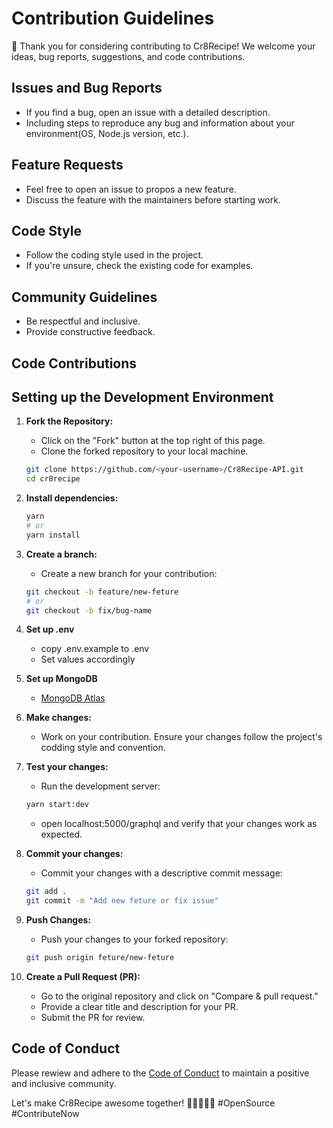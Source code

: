 # Contribution Guidelines

👋 Thank you for considering contributing to Cr8Recipe! We welcome your ideas, bug reports, suggestions, and code contributions.

## Issues and Bug Reports

- If you find a bug, open an issue with a detailed description.
- Including steps to reproduce any bug and information about your environment(OS, Node.js version, etc.).

## Feature Requests

- Feel free to open an issue to propos a new feature.
- Discuss the feature with the maintainers before starting work.

## Code Style

- Follow the coding style used in the project.
- If you're unsure, check the existing code for examples.

## Community Guidelines

- Be respectful and inclusive.
- Provide constructive feedback.

## Code Contributions

## Setting up the Development Environment

1. **Fork the Repository:**

   - Click on the "Fork" button at the top right of this page.
   - Clone the forked repository to your local machine.

   ```bash
   git clone https://github.com/<your-username>/Cr8Recipe-API.git
   cd cr8recipe
   ```

2. **Install dependencies:**

   ```bash
   yarn
   # or
   yarn install
   ```

3. **Create a branch:**

   - Create a new branch for your contribution:

   ```bash
   git checkout -b feature/new-feture
   # or
   git checkout -b fix/bug-name
   ```

4. **Set up .env**

   - copy .env.example to .env
   - Set values accordingly

5. **Set up MongoDB**

   - [MongoDB Atlas](https://www.mongodb.com/)

6. **Make changes:**

   - Work on your contribution. Ensure your changes follow the project's codding style and convention.

7. **Test your changes:**

   - Run the development server:

   ```bash
   yarn start:dev
   ```

   - open localhost:5000/graphql and verify that your changes work as expected.

8. **Commit your changes:**

   - Commit your changes with a descriptive commit message:

   ```bash
   git add .
   git commit -m "Add new feture or fix issue"
   ```

9. **Push Changes:**

   - Push your changes to your forked repository:

   ```bash
   git push origin feture/new-feture
   ```

10. **Create a Pull Request (PR):**
    - Go to the original repository and click on "Compare & pull request."
    - Provide a clear title and description for your PR.
    - Submit the PR for review.

## Code of Conduct

Please rewiew and adhere to the [Code of Conduct](CODEOFCONDUCT.md) to maintain a positive and inclusive community.

Let's make Cr8Recipe awesome together! 🚀👩‍💻👨‍💻 #OpenSource #ContributeNow
